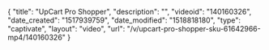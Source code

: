 {
    "title": "UpCart Pro Shopper",
    "description": "",
    "videoid": "140160326",
    "date_created": "1517939759",
    "date_modified": "1518818180",
    "type": "captivate",
    "layout": "video",
    "url": "\/v\/upcart-pro-shopper-sku-61642966-mp4\/140160326"
}